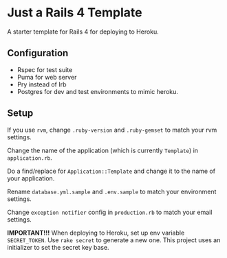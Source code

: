 Just a Rails 4 Template
=======================

A starter template for Rails 4 for deploying to Heroku.

## Configuration
* Rspec for test suite
* Puma for web server
* Pry instead of Irb
* Postgres for dev and test environments to mimic heroku.

## Setup
If you use `rvm`, change `.ruby-version` and `.ruby-gemset` to match your rvm settings.

Change the name of the application (which is currently `Template`) in `application.rb`.

Do a find/replace for `Application::Template` and change it to the name of your application.

Rename `database.yml.sample` and `.env.sample` to match your environment settings.

Change `exception notifier` config in `production.rb` to match your email settings.

**IMPORTANT!!!**  When deploying to Heroku, set up env variable `SECRET_TOKEN`.  Use `rake secret` to generate a new one. This project uses an initializer to set the secret key base.
